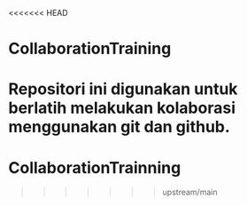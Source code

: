 <<<<<<< HEAD
# CollaborationTraining
Repositori ini digunakan untuk berlatih melakukan kolaborasi menggunakan git dan github.
=======
# CollaborationTrainning
>>>>>>> upstream/main
